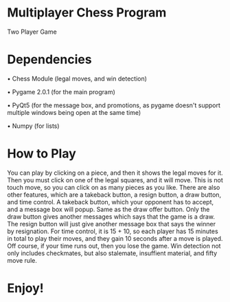 # Multiplayer Chess Program
 
Two Player Game

# Dependencies
• Chess Module (legal moves, and win detection)

• Pygame 2.0.1 (for the main program)

• PyQt5 (for the message box, and promotions, as pygame doesn't support multiple windows being open at the same time)

• Numpy (for lists)
 
# How to Play
You can play by clicking on a piece, and then it shows the legal moves for it. Then you must click on one of the legal squares, and it will move. This is not touch move, so you can click on as many pieces as you like. There are also other features, which are a takeback button, a resign button, a draw button, and time control. A takeback button, which your opponent has to accept, and a message box will popup. Same as the draw offer button. Only the draw button gives another messages which says that the game is a draw. The resign button will just give another message box that says the winner by resignation. For time control, it is 15 + 10, so each player has 15 minutes in total to play their moves, and they gain 10 seconds after a move is played. Off course, if your time runs out, then you lose the game. Win detection not only includes checkmates, but also stalemate, insuffient material, and fifty move rule. 

# Enjoy!

